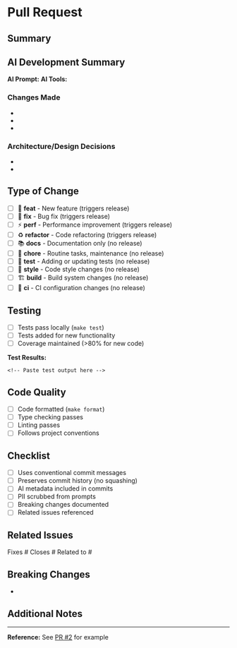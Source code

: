 # Pull Request

## Summary
<!-- Brief description of what this PR does -->

## AI Development Summary
<!-- Required for AI-assisted PRs -->
**AI Prompt:** <!-- The user's actual request (scrub PII) -->
**AI Tools:** <!-- List tools used: Read, Write, Edit, Bash, etc. -->

### Changes Made
<!-- List of key changes implemented -->
- 
- 
- 

### Architecture/Design Decisions
<!-- Any significant architecture or design decisions made -->
- 
- 

## Type of Change
<!-- Check the type that applies -->
- [ ] 🚀 **feat** - New feature (triggers release)
- [ ] 🐛 **fix** - Bug fix (triggers release)  
- [ ] ⚡ **perf** - Performance improvement (triggers release)
- [ ] ♻️ **refactor** - Code refactoring (triggers release)
- [ ] 📚 **docs** - Documentation only (no release)
- [ ] 🔧 **chore** - Routine tasks, maintenance (no release)
- [ ] 🧪 **test** - Adding or updating tests (no release)
- [ ] 💄 **style** - Code style changes (no release)
- [ ] 🏗️ **build** - Build system changes (no release)
- [ ] 👷 **ci** - CI configuration changes (no release)

## Testing
<!-- Required: Show that your changes work -->
- [ ] Tests pass locally (`make test`)
- [ ] Tests added for new functionality
- [ ] Coverage maintained (>80% for new code)

**Test Results:**
```
<!-- Paste test output here -->
```

## Code Quality
<!-- Required: Show code meets standards -->
- [ ] Code formatted (`make format`)
- [ ] Type checking passes
- [ ] Linting passes
- [ ] Follows project conventions

## Checklist
<!-- Ensure all requirements are met -->
- [ ] Uses conventional commit messages
- [ ] Preserves commit history (no squashing)
- [ ] AI metadata included in commits
- [ ] PII scrubbed from prompts
- [ ] Breaking changes documented
- [ ] Related issues referenced

## Related Issues
<!-- Link to related issues -->
Fixes #
Closes #
Related to #

## Breaking Changes
<!-- If applicable, describe any breaking changes -->
- 

## Additional Notes
<!-- Any other context or notes for reviewers -->

---
**Reference:** See [PR #2](https://github.com/djvolz/coda-code-assistant/pull/2) for example
